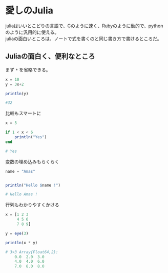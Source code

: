 # 愛しのJulia

juliaはいいとこどりの言語で、Cのように速く、Rubyのように動的で、pythonのように汎用的に使える。  
juliaの面白いところは、ノートで式を書くのと同じ書き方で書けるところだ。  

## Juliaの面白く、便利なところ  
まず `*` を省略できる。
~~~ julia
x = 10
y = 3x+2

println(y)

#32
~~~

比較もスマートに

~~~ julia
x = 5

if 1 < x < 6
    println("Yes")
end

# Yes
~~~

変数の埋め込みもらくらく
~~~ julia
name = "Amas"


println("Hello $name !")

# Hello Amas !
~~~

行列もわかりやすくかける
~~~ julia
x = [1 2 3
     4 5 6
     7 8 9]

y = eye(3)

println(x * y)

# 3×3 Array{Float64,2}:
    0.0  2.0  3.0
    4.0  4.0  6.0
    7.0  8.0  8.0
~~~



